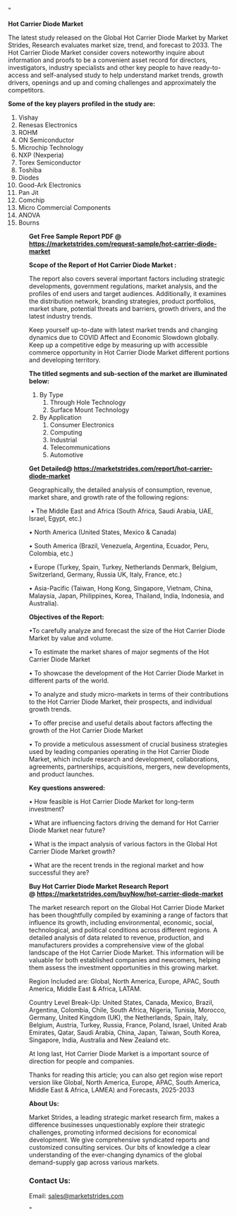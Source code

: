 "<p><strong>Hot Carrier Diode Market</strong></p>
<p>The latest study released on the Global Hot Carrier Diode Market by Market Strides, Research evaluates market size, trend, and forecast to 2033. The Hot Carrier Diode Market consider covers noteworthy inquire about information and proofs to be a convenient asset record for directors, investigators, industry specialists and other key people to have ready-to-access and self-analysed study to help understand market trends, growth drivers, openings and up and coming challenges and approximately the competitors.</p>
<p><strong> Some of the key players profiled in the study are: </strong></p>
<p><ol><li>
Vishay</li><li>Renesas Electronics</li><li>ROHM</li><li>ON Semiconductor</li><li>Microchip Technology</li><li>NXP (Nexperia)</li><li>Torex Semiconductor</li><li>Toshiba</li><li>Diodes</li><li>Good-Ark Electronics</li><li>Pan Jit</li><li>Comchip</li><li>Micro Commercial Components</li><li>ANOVA</li><li>Bourns


</li><ol></p>
<p><strong>Get Free Sample Report PDF @ <a href=https://marketstrides.com/request-sample/hot-carrier-diode-market>https://marketstrides.com/request-sample/hot-carrier-diode-market</a></strong></p>
<p><strong> Scope of the Report of Hot Carrier Diode Market : </strong></p>
<p>The report also covers several important factors including strategic developments, government regulations, market analysis, and the profiles of end users and target audiences. Additionally, it examines the distribution network, branding strategies, product portfolios, market share, potential threats and barriers, growth drivers, and the latest industry trends.</p>
<p>Keep yourself up-to-date with latest market trends and changing dynamics due to COVID Affect and Economic Slowdown globally. Keep up a competitive edge by measuring up with accessible commerce opportunity in Hot Carrier Diode Market different portions and developing territory.</p>
<p><strong> The titled segments and sub-section of the market are illuminated below: </strong></p>
<p><ol><li>By Type<ol><li>Through Hole Technology</li><li>Surface Mount Technology</li></ol></li><li>By Application<ol><li>Consumer Electronics</li><li>Computing</li><li>Industrial</li><li>Telecommunications</li><li>Automotive</li></ol></li></ol></p>
<p><strong>Get Detailed@ <a href=https://marketstrides.com/report/hot-carrier-diode-market>https://marketstrides.com/report/hot-carrier-diode-market</a></strong></p>
<p>Geographically, the detailed analysis of consumption, revenue, market share, and growth rate of the following regions:</p>
<p>&nbsp;&bull; The Middle East and Africa (South Africa, Saudi Arabia, UAE, Israel, Egypt, etc.)</p>
<p>&bull; North America (United States, Mexico &amp; Canada)</p>
<p>&bull; South America (Brazil, Venezuela, Argentina, Ecuador, Peru, Colombia, etc.)</p>
<p>&bull; Europe (Turkey, Spain, Turkey, Netherlands Denmark, Belgium, Switzerland, Germany, Russia UK, Italy, France, etc.)</p>
<p>&bull; Asia-Pacific (Taiwan, Hong Kong, Singapore, Vietnam, China, Malaysia, Japan, Philippines, Korea, Thailand, India, Indonesia, and Australia).</p>
<p><strong>Objectives of the Report: </strong></p>
<p>&bull;To carefully analyze and forecast the size of the Hot Carrier Diode Market by value and volume.</p>
<p>&bull; To estimate the market shares of major segments of the Hot Carrier Diode Market</p>
<p>&bull; To showcase the development of the Hot Carrier Diode Market in different parts of the world.</p>
<p>&bull; To analyze and study micro-markets in terms of their contributions to the Hot Carrier Diode Market, their prospects, and individual growth trends.</p>
<p>&bull; To offer precise and useful details about factors affecting the growth of the Hot Carrier Diode Market</p>
<p>&bull; To provide a meticulous assessment of crucial business strategies used by leading companies operating in the Hot Carrier Diode Market, which include research and development, collaborations, agreements, partnerships, acquisitions, mergers, new developments, and product launches.</p>
<p><strong>Key questions answered: </strong></p>
<p>&bull; How feasible is Hot Carrier Diode Market for long-term investment?</p>
<p>&bull; What are influencing factors driving the demand for Hot Carrier Diode Market near future?</p>
<p>&bull; What is the impact analysis of various factors in the Global Hot Carrier Diode Market growth?</p>
<p>&bull; What are the recent trends in the regional market and how successful they are?</p>
<p><strong>Buy Hot Carrier Diode Market Research Report @&nbsp;<a href=https://marketstrides.com/buyNow/hot-carrier-diode-market>https://marketstrides.com/buyNow/hot-carrier-diode-market</a></strong></p>
<p>The market research report on the Global Hot Carrier Diode Market has been thoughtfully compiled by examining a range of factors that influence its growth, including environmental, economic, social, technological, and political conditions across different regions. A detailed analysis of data related to revenue, production, and manufacturers provides a comprehensive view of the global landscape of the Hot Carrier Diode Market. This information will be valuable for both established companies and newcomers, helping them assess the investment opportunities in this growing market.</p>
<p>Region Included are: Global, North America, Europe, APAC, South America, Middle East &amp; Africa, LATAM.</p>
<p>Country Level Break-Up: United States, Canada, Mexico, Brazil, Argentina, Colombia, Chile, South Africa, Nigeria, Tunisia, Morocco, Germany, United Kingdom (UK), the Netherlands, Spain, Italy, Belgium, Austria, Turkey, Russia, France, Poland, Israel, United Arab Emirates, Qatar, Saudi Arabia, China, Japan, Taiwan, South Korea, Singapore, India, Australia and New Zealand etc.</p>
<p>At long last, Hot Carrier Diode Market is a important source of direction for people and companies.</p>
<p>Thanks for reading this article; you can also get region wise report version like Global, North America, Europe, APAC, South America, Middle East &amp; Africa, LAMEA) and Forecasts, 2025-2033</p>
<p><strong>About Us: </strong></p>
<p>Market Strides, a leading strategic market research firm, makes a difference businesses unquestionably explore their strategic challenges, promoting informed decisions for economical development. We give comprehensive syndicated reports and customized consulting services. Our bits of knowledge a clear understanding of the ever-changing dynamics of the global demand-supply gap across various markets.</p>
<h3>Contact Us:</h3>
<p>Email: <a href=mailto:sales@marketstrides.com>sales@marketstrides.com</a></p>"
